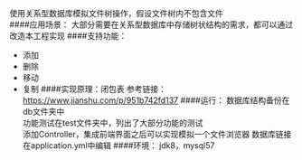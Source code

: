 使用关系型数据库模拟文件树操作，假设文件树内不包含文件  
####应用场景：
大部分需要在关系型数据库中存储树状结构的需求，都可以通过改造本工程实现
####支持功能：
* 添加 
* 删除 
* 移动 
* 复制
####实现原理：闭包表
参考链接：https://www.jianshu.com/p/951b742fd137
####运行：
数据库结构备份在db文件夹中  
功能测试在test文件夹中，列出了大部分功能的测试  
添加Controller，集成前端界面之后可以实现模拟一个文件浏览器
数据库链接在application.yml中编辑
####环境：
jdk8，mysql57
